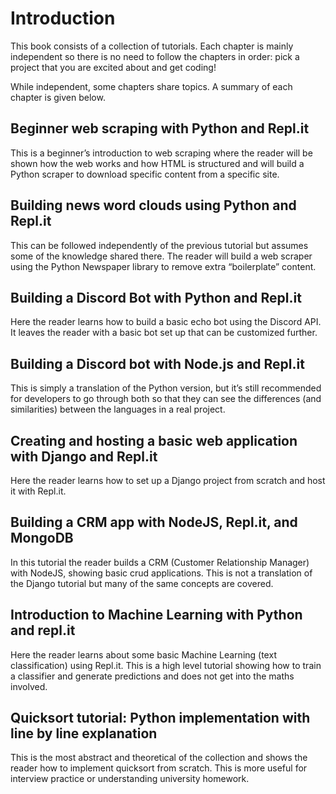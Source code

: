 # Introduction

This book consists of a collection of tutorials. Each chapter is mainly independent so there is no need to follow the chapters in order: pick a project that you are excited about and get coding!

While independent, some chapters share topics. A summary of each chapter is given below.

## Beginner web scraping with Python and Repl.it
This is a beginner’s introduction to web scraping where the reader will be shown how the web works and how HTML is structured and will build a Python scraper to download specific content from a specific site.

## Building news word clouds using Python and Repl.it
This can be followed independently of the previous tutorial but assumes some of the knowledge shared there. The reader will build a web scraper using the Python Newspaper library to remove extra “boilerplate” content.

## Building a Discord Bot with Python and Repl.it
Here the reader learns how to build a basic echo bot using the Discord API. It leaves the reader with a basic bot set up that can be customized further.

## Building a Discord bot with Node.js and Repl.it
This is simply a translation of the Python version, but it’s still recommended for developers to go through both so that they can see the differences (and similarities) between the languages in a real project.

## Creating and hosting a basic web application with Django and Repl.it
Here the reader learns how to set up a Django project from scratch and host it with Repl.it.

## Building a CRM app with NodeJS, Repl.it, and MongoDB
In this tutorial the reader builds a CRM (Customer Relationship Manager) with NodeJS, showing basic crud applications. This is not a translation of the Django tutorial but many of the same concepts are covered.

## Introduction to Machine Learning with Python and repl.it
Here the reader learns about some basic Machine Learning (text classification) using Repl.it. This is a high level tutorial showing how to train a classifier and generate predictions and does not get into the maths involved.

## Quicksort tutorial: Python implementation with line by line explanation
This is the most abstract and theoretical of the collection and shows the reader how to implement quicksort from scratch. This is more useful for interview practice or understanding university homework.
